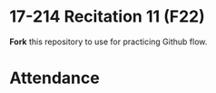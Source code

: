 # 17-214 Recitation 11 (F22)
**Fork** this repository to use for practicing Github flow.

# Attendance
